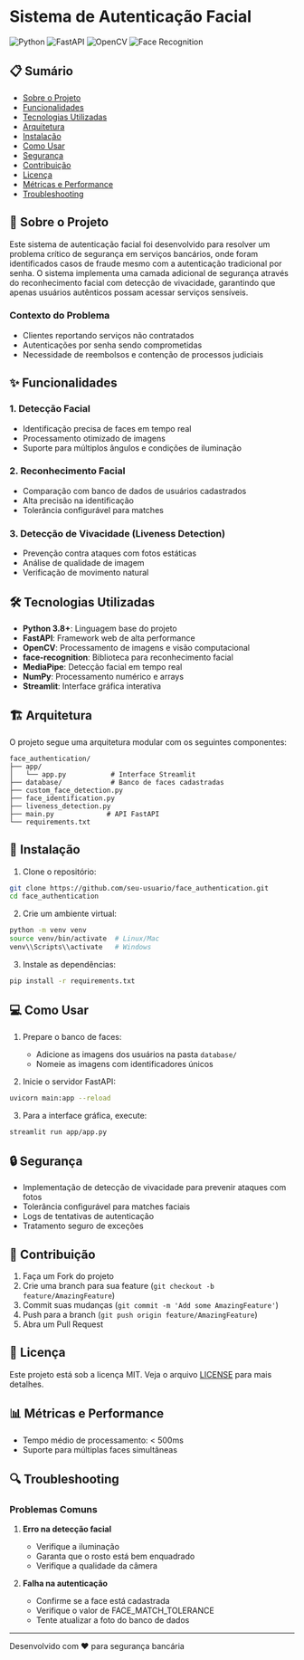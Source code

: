 # Sistema de Autenticação Facial

![Python](https://img.shields.io/badge/Python-3.8%2B-blue)
![FastAPI](https://img.shields.io/badge/FastAPI-0.68%2B-green)
![OpenCV](https://img.shields.io/badge/OpenCV-4.5%2B-red)
![Face Recognition](https://img.shields.io/badge/Face--Recognition-1.3.0-orange)

## 📋 Sumário
- [Sobre o Projeto](#-sobre-o-projeto)
- [Funcionalidades](#-funcionalidades)
- [Tecnologias Utilizadas](#-tecnologias-utilizadas)
- [Arquitetura](#-arquitetura)
- [Instalação](#-instalação)
- [Como Usar](#-como-usar)
- [Segurança](#-segurança)
- [Contribuição](#-contribuição)
- [Licença](#-licença)
- [Métricas e Performance](#-métricas-e-performance)
- [Troubleshooting](#-troubleshooting)


## 🎯 Sobre o Projeto

Este sistema de autenticação facial foi desenvolvido para resolver um problema crítico de segurança em serviços bancários, onde foram identificados casos de fraude mesmo com a autenticação tradicional por senha. O sistema implementa uma camada adicional de segurança através do reconhecimento facial com detecção de vivacidade, garantindo que apenas usuários autênticos possam acessar serviços sensíveis.

### Contexto do Problema
- Clientes reportando serviços não contratados
- Autenticações por senha sendo comprometidas
- Necessidade de reembolsos e contenção de processos judiciais

## ✨ Funcionalidades

### 1. Detecção Facial
- Identificação precisa de faces em tempo real
- Processamento otimizado de imagens
- Suporte para múltiplos ângulos e condições de iluminação

### 2. Reconhecimento Facial
- Comparação com banco de dados de usuários cadastrados
- Alta precisão na identificação
- Tolerância configurável para matches

### 3. Detecção de Vivacidade (Liveness Detection)
- Prevenção contra ataques com fotos estáticas
- Análise de qualidade de imagem
- Verificação de movimento natural

## 🛠 Tecnologias Utilizadas

- **Python 3.8+**: Linguagem base do projeto
- **FastAPI**: Framework web de alta performance
- **OpenCV**: Processamento de imagens e visão computacional
- **face-recognition**: Biblioteca para reconhecimento facial
- **MediaPipe**: Detecção facial em tempo real
- **NumPy**: Processamento numérico e arrays
- **Streamlit**: Interface gráfica interativa

## 🏗 Arquitetura

O projeto segue uma arquitetura modular com os seguintes componentes:

```
face_authentication/
├── app/
│   └── app.py           # Interface Streamlit
├── database/            # Banco de faces cadastradas
├── custom_face_detection.py
├── face_identification.py
├── liveness_detection.py
├── main.py             # API FastAPI
└── requirements.txt
```

## 🚀 Instalação

1. Clone o repositório:
```bash
git clone https://github.com/seu-usuario/face_authentication.git
cd face_authentication
```

2. Crie um ambiente virtual:
```bash
python -m venv venv
source venv/bin/activate  # Linux/Mac
venv\\Scripts\\activate   # Windows
```

3. Instale as dependências:
```bash
pip install -r requirements.txt
```

## 💻 Como Usar

1. Prepare o banco de faces:
   - Adicione as imagens dos usuários na pasta `database/`
   - Nomeie as imagens com identificadores únicos

2. Inicie o servidor FastAPI:
```bash
uvicorn main:app --reload
```

3. Para a interface gráfica, execute:
```bash
streamlit run app/app.py
```

## 🔒 Segurança

- Implementação de detecção de vivacidade para prevenir ataques com fotos
- Tolerância configurável para matches faciais
- Logs de tentativas de autenticação
- Tratamento seguro de exceções

## 🤝 Contribuição

1. Faça um Fork do projeto
2. Crie uma branch para sua feature (`git checkout -b feature/AmazingFeature`)
3. Commit suas mudanças (`git commit -m 'Add some AmazingFeature'`)
4. Push para a branch (`git push origin feature/AmazingFeature`)
5. Abra um Pull Request

## 📄 Licença

Este projeto está sob a licença MIT. Veja o arquivo [LICENSE](LICENSE) para mais detalhes.

## 📊 Métricas e Performance

- Tempo médio de processamento: < 500ms
- Suporte para múltiplas faces simultâneas

## 🔍 Troubleshooting

### Problemas Comuns

1. **Erro na detecção facial**
   - Verifique a iluminação
   - Garanta que o rosto está bem enquadrado
   - Verifique a qualidade da câmera

2. **Falha na autenticação**
   - Confirme se a face está cadastrada
   - Verifique o valor de FACE_MATCH_TOLERANCE
   - Tente atualizar a foto do banco de dados

---
Desenvolvido com ❤️ para segurança bancária 